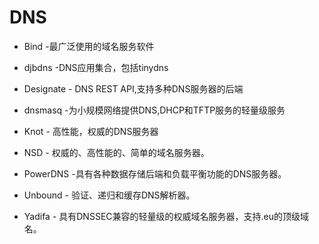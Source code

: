 # DNS



- Bind -最广泛使用的域名服务软件

- djbdns -DNS应用集合，包括tinydns

- Designate - DNS REST API,支持多种DNS服务器的后端

- dnsmasq -为小规模网络提供DNS,DHCP和TFTP服务的轻量级服务

- Knot - 高性能，权威的DNS服务器

- NSD - 权威的、高性能的、简单的域名服务器。

- PowerDNS -具有各种数据存储后端和负载平衡功能的DNS服务器。

- Unbound - 验证、递归和缓存DNS解析器。

- Yadifa - 具有DNSSEC兼容的轻量级的权威域名服务器，支持.eu的顶级域名。
